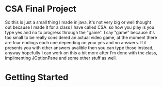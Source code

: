 # CSA Final Project

  So this is just a small thing I made in java, it's not very big or well thought out because I made it for a class I have called CSA. so how you play is you type yes and no to progress through the "game". I say "game" because it's too small to be really considered an actual video game, at the moment there are four endings each one depending on your yes and no answers. If it presents you with other answers avalible then you can type those instead, anyway hopefully I can work on this a bit more after I'm done with the class, implimenting JOptionPane and some other stuff as well.

# Getting Started
  
